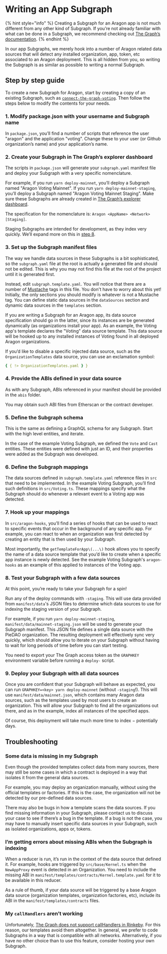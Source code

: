 # Writing an App Subgraph

{% hint style="info" %}
Creating a Subgraph for an Aragon app is not much different from any other kind of Subgraph. If you’re not already familiar with what can be done in a Subgraph, we recommend checking out [The Graph’s documentation](https://thegraph.com/docs).
{% endhint %}

In our app Subgraphs, we merely hook into a number of Aragon related data sources that will detect any installed organization, app, token, etc associated to an Aragon deployment. This is all hidden from you, so writing the Subgraph is as similar as possible to writing a normal Subgraph.

## Step by step guide

To create a new Subgraph for Aragon, start by creating a copy of an existing Subgraph, such as [`connect-the-graph-voting`](https://github.com/aragon/connect/tree/master/packages/connect-voting). Then follow the steps below to modify the contents for your needs.

### 1. Modify package.json with your username and Subgraph name

In `package.json`, you’ll find a number of scripts that reference the user "aragon" and the application "voting". Change these to your user (or Github organization’s name) and your application’s name.

### 2. Create your Subgraph in The Graph’s explorer dashboard

The scripts in `package.json` will generate your `subgraph.yaml` manifest file and deploy your Subgraph with a very specific nomenclature.

For example, if you run `yarn deploy-mainnet`, you’ll deploy a Subgraph named "Aragon Voting Mainnet". If you run `yarn deploy-mainnet-staging`, you’ll deploy a Subgraph named "Aragon Voting Mainnet Staging". Make sure these Subgraphs are already created in [The Graph’s explorer dashboard](https://thegraph.com/explorer/dashboard).

The specification for the nomenclature is: `Aragon <AppName> <Network> [Staging]`.

Staging Subgraphs are intended for development, as they index very quickly. We’ll expand more on this in [step 8](writing-an-app-subgraph.md#8.-test-your-subgraph-with-a-few-data-sources).

### 3. Set up the Subgraph manifest files

The way we handle data sources in these Subgraphs is a bit sophisticated, so the `subgraph.yaml` file at the root is actually a generated file and should not be edited. This is why you may not find this file at the root of the project until it is generated first.

Instead, edit `subgraph.template.yaml`. You will notice that there are a number of [Mustache](https://mustache.github.io) tags in this file. You don't have to worry about this yet! Initially, the only sections you should modify is whatever is not a Mustache tag. You can define static data sources in the `dataSources` section and dynamic data sources in the `templates` section.

If you are writing a Subgraph for an Aragon app, its data source specification should go in the latter, since its instances are be generated dynamically (as organizations install your app). As an example, the Voting app's template declares the "Voting" data source template. This data source will be hooked up to any installed instances of Voting found in all deployed Aragon organizations.

If you’d like to disable a specific injected data source, such as the `OrganizationTemplates` data source, you can use an exclamation symbol:

```yaml
{ { !> OrganizationTemplates.yaml } }
```

### 4. Provide the ABIs defined in your data source

As with any Subgraph, ABIs referenced in your manifest should be provided in the `abis` folder.

You may obtain such ABI files from Etherscan or the contract developer.

### 5. Define the Subgraph schema

This is the same as defining a GraphQL schema for any Subgraph. Start with the high level entities, and iterate.

In the case of the example Voting Subgraph, we defined the `Vote` and `Cast` entities. These entities were defined with just an ID, and their properties were added as the Subgraph was developed.

### 6. Define the Subgraph mappings

The data sources defined in `subgraph.template.yaml` reference files in `src` that need to be implemented. In the example Voting Subgraph, you’ll find such definitions in `src/Voting.ts`. These mappings specify what the Subgraph should do whenever a relevant event to a Voting app was detected.

### 7. Hook up your mappings

In `src/aragon-hooks`, you’ll find a series of hooks that can be used to react to specific events that occur in the background of any specific app. For example, you can react to when an organization was first detected by creating an entity that is then used by your Subgraph.

Most importantly, the `getTemplateForApp\(...\)` hook allows you to specify the name of a data source template that you’d like to create when a specific app instance is newly detected. See the example Voting Subgraph's `aragon-hooks` as an example of this applied to instances of the Voting app.

### 8. Test your Subgraph with a few data sources

At this point, you’re ready to take your Subgraph for a spin!

Run any of the deploy commands with `-staging`. This will use data provided from `manifest/data`'s JSON files to determine which data sources to use for indexing the staging version of your Subgraph.

For example, if you run `yarn deploy-mainnet-staging`, `manifest/data/mainnet-staging.json` will be used to generate your Subgraph manifest. This JSON file defines a single data source with the PieDAO organization. The resulting deployment will effectively sync very quickly, which should allow you to iterate on your Subgraph without having to wait for long periods of time before you can start testing.

You need to export your The Graph access token as the `GRAPHKEY` environment variable before running a `deploy-` script.

### 9. Deploy your Subgraph with all data sources

Once you are confident that your Subgraph will behave as expected, you can run `GRAPHKEY=<key> yarn deploy-mainnet` (without `-staging`!). This will use `manifest/data/mainnet.json`, which contains many Aragon data sources, such as the templates used by most users to create an organization. This will allow your Subgraph to find all the organizations out there, and as in the example, index all instances of the specified apps.

Of course, this deployment will take much more time to index − potentially days.

## Troubleshooting <a href="#troubleshooting" id="troubleshooting"></a>

### Some data is missing in my Subgraph

Even though the provided templates collect data from many sources, there may still be some cases in which a contract is deployed in a way that isolates it from the general data sources.

For example, you may deploy an organization manually, without using the official templates or factories. If this is the case, the organization will not be detected by our pre-defined data sources.

There may also be bugs in how a template scans the data sources. If you find missing information in your Subgraph, please contact us to discuss your case to see if there’s a bug in the template. If a bug is not the case, you may have to manually insert specific data sources in your Subgraph, such as isolated organizations, apps or, tokens.

### I’m getting errors about missing ABIs when the Subgraph is indexing

When a reducer is run, it’s run in the context of the data source that defined it. For example, hooks are triggered by `src/base/Kernel.ts` when the `NewAppProxy` event is detected in an Organization. You need to include the missing ABI in `manifest/templates/contracts/Kernel.template.yaml` for it to be available in this reducer.

As a rule of thumb, if your data source will be triggered by a base Aragon data source (organization templates, organization factories, etc), include its ABI in the `manifest/templates/contracts` files.

### My `callHandlers` aren’t working

Unfortunately, [The Graph does not support callHandlers in Rinkeby](https://thegraph.com/docs/en/developer/create-subgraph-hosted/#call-handlers). For this reason, our templates avoid them altogether. In general, we prefer to code Subgraphs in a way that is compatible with all networks. Alternatively, if you have no other choice than to use this feature, consider hosting your own Subgraph.

